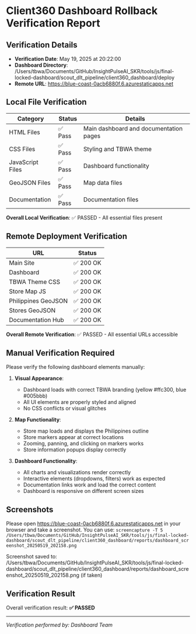 # Client360 Dashboard Rollback Verification Report

## Verification Details

- **Verification Date**: May 19, 2025 at 20:22:00
- **Dashboard Directory**: /Users/tbwa/Documents/GitHub/InsightPulseAI_SKR/tools/js/final-locked-dashboard/scout_dlt_pipeline/client360_dashboard/deploy
- **Remote URL**: https://blue-coast-0acb6880f.6.azurestaticapps.net

## Local File Verification

| Category | Status | Details |
|----------|--------|---------|
| HTML Files | ✅ Pass | Main dashboard and documentation pages |
| CSS Files | ✅ Pass | Styling and TBWA theme |
| JavaScript Files | ✅ Pass | Dashboard functionality |
| GeoJSON Files | ✅ Pass | Map data files |
| Documentation | ✅ Pass | Documentation files |

**Overall Local Verification**: ✅ PASSED - All essential files present

## Remote Deployment Verification

| URL | Status |
|-----|--------|
| Main Site | ✅ 200 OK |
| Dashboard | ✅ 200 OK |
| TBWA Theme CSS | ✅ 200 OK |
| Store Map JS | ✅ 200 OK |
| Philippines GeoJSON | ✅ 200 OK |
| Stores GeoJSON | ✅ 200 OK |
| Documentation Hub | ✅ 200 OK |

**Overall Remote Verification**: ✅ PASSED - All essential URLs accessible

## Manual Verification Required

Please verify the following dashboard elements manually:

1. **Visual Appearance**:
   - Dashboard loads with correct TBWA branding (yellow #ffc300, blue #005bbb)
   - All UI elements are properly styled and aligned
   - No CSS conflicts or visual glitches

2. **Map Functionality**:
   - Store map loads and displays the Philippines outline
   - Store markers appear at correct locations
   - Zooming, panning, and clicking on markers works
   - Store information popups display correctly

3. **Dashboard Functionality**:
   - All charts and visualizations render correctly
   - Interactive elements (dropdowns, filters) work as expected
   - Documentation links work and load the correct content
   - Dashboard is responsive on different screen sizes

## Screenshots

Please open https://blue-coast-0acb6880f.6.azurestaticapps.net in your browser and take a screenshot.
You can use: `screencapture -T 5 /Users/tbwa/Documents/GitHub/InsightPulseAI_SKR/tools/js/final-locked-dashboard/scout_dlt_pipeline/client360_dashboard/reports/dashboard_screenshot_20250519_202158.png`

Screenshot saved to: /Users/tbwa/Documents/GitHub/InsightPulseAI_SKR/tools/js/final-locked-dashboard/scout_dlt_pipeline/client360_dashboard/reports/dashboard_screenshot_20250519_202158.png (if taken)

## Verification Result

Overall verification result: **✅ PASSED**

---

*Verification performed by: Dashboard Team*
